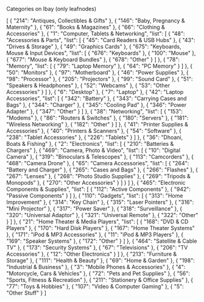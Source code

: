 


Categories on Ibay (only leafnodes)

[
  {
    "214": "Antiques, Collectibles & Gifts"
  },
  {
    "146": "Baby, Pregnancy & Maternity"
  },
  {
    "61": "Books & Magazines"
  },
  {
    "66": "Clothing & Accessories"
  },
  {
    "1": "Computer, Tablets & Networking",
    "list": [
      {
        "48": "Accessories & Parts",
        "list": [
          {
            "45": "Card Readers & USB Hubs"
          },
          {
            "43": "Drives & Storage"
          },
          {
            "49": "Graphics Cards"
          },
          {
            "675": "Keyboards, Mouse & Input Devices",
            "list": [
              {
                "676": "Keyboards"
              },
              {
                "100": "Mouse"
              },
              {
                "677": "Mouse & Keyboard Bundles"
              },
              {
                "678": "Other"
              }
            ]
          },
          {
            "78": "Memory",
            "list": [
              {
                "79": "Laptop Memory"
              },
              {
                "64": "PC Memory"
              }
            ]
          },
          {
            "50": "Monitors"
          },
          {
            "97": "Motherboard"
          },
          {
            "46": "Power Supplies"
          },
          {
            "98": "Processor"
          },
          {
            "205": "Projectors"
          },
          {
            "99": "Sound Card"
          },
          {
            "51": "Speakers & Headphones"
          },
          {
            "52": "Webcams"
          },
          {
            "53": "Other Accessories"
          }
        ]
      },
      {
        "6": "Desktop"
      },
      {
        "7": "Laptop"
      },
      {
        "42": "Laptop Accessories",
        "list": [
          {
            "342": "Battery"
          },
          {
            "343": "Carrying Cases and Bags"
          },
          {
            "344": "Charger"
          },
          {
            "345": "Cooling Pad"
          },
          {
            "346": "Power Adapter"
          },
          {
            "347": "Other"
          }
        ]
      },
      {
        "38": "Networking",
        "list": [
          {
            "153": "Modems"
          },
          {
            "86": "Routers & Switches"
          },
          {
            "180": "Servers"
          },
          {
            "181": "Wireless Networking"
          },
          {
            "182": "Other"
          }
        ]
      },
      {
        "41": "Printer Supplies & Accessories"
      },
      {
        "40": "Printers & Scanners"
      },
      {
        "54": "Software"
      },
      {
        "238": "Tablet Accessories"
      },
      {
        "226": "Tablets"
      }
    ]
  },
  {
    "36": "Dhoani, Boats & Fishing"
  },
  {
    "2": "Electronics",
    "list": [
      {
        "210": "Batteries & Chargers"
      },
      {
        "469": "Camera, Photo & Video",
        "list": [
          {
            "10": "Digital Camera"
          },
          {
            "319": "Binoculars & Telescopes"
          },
          {
            "113": "Camcorders"
          },
          {
            "468": "Camera Drone"
          },
          {
            "65": "Camera Accessories",
            "list": [
              {
                "264": "Battery and Charger"
              },
              {
                "265": "Cases and Bags"
              },
              {
                "266": "Flashes"
              },
              {
                "267": "Lenses"
              },
              {
                "268": "Photo Studio Supplies"
              },
              {
                "269": "Tripods & Monopods"
              },
              {
                "270": "Other Accessories"
              }
            ]
          }
        ]
      },
      {
        "465": "Electronic Components & Supplies",
        "list": [
          {
            "112": "Active Components"
          },
          {
            "942": "Passive Components"
          }
        ]
      },
      {
        "110": "Gadgets",
        "list": [
          {
            "313": "Home Improvement"
          },
          {
            "314": "Key Chain"
          },
          {
            "315": "Laser Pointers"
          },
          {
            "316": "Mini Projector"
          },
          {
            "317": "Power Saver"
          },
          {
            "318": "Surveillance"
          },
          {
            "320": "Universal Adaptor"
          },
          {
            "321": "Universal Remote"
          },
          {
            "322": "Other"
          }
        ]
      },
      {
        "21": "Home Theater & Media Players",
        "list": [
          {
            "168": "DVD & CD Players"
          },
          {
            "170": "Hard Disk Players"
          },
          {
            "167": "Home Theater Systems"
          },
          {
            "171": "iPod & MP3 Accessories"
          },
          {
            "11": "iPod & MP3 Players"
          },
          {
            "169": "Speaker Systems"
          },
          {
            "172": "Other"
          }
        ]
      },
      {
        "464": "Satellite & Cable TV"
      },
      {
        "173": "Security Systems"
      },
      {
        "67": "Televisions"
      },
      {
        "206": "TV Accessories"
      },
      {
        "12": "Other Electronics"
      }
    ]
  },
  {
    "213": "Furniture & Storage"
  },
  {
    "111": "Health & Beauty"
  },
  {
    "69": "Home & Garden"
  },
  {
    "198": "Industrial & Business"
  },
  {
    "3": "Mobile Phones & Accessories"
  },
  {
    "4": "Motorcycle, Cars & Vehicles"
  },
  {
    "72": "Pets and Pet Supplies"
  },
  {
    "56": "Sports, Fitness & Recreation"
  },
  {
    "211": "Stationery & Office Supplies"
  },
  {
    "77": "Toys & Hobbies"
  },
  {
    "107": "Video & Computer Gaming"
  },
  {
    "5": "Other Stuff"
  }
]